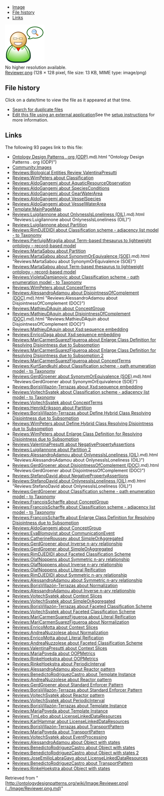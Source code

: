 * [Image](../Image/Reviewer.png.md#file)
* [File history](../Image/Reviewer.png.md#filehistory)
* [Links](../Image/Reviewer.png.md#filelinks)

[![Image:Reviewer.png](../images/2/29/Reviewer.png)](../images/2/29/Reviewer.png)  
No higher resolution available.  
[Reviewer.png](../images/2/29/Reviewer.png)‎ (128 × 128 pixel, file size: 13 KB, MIME type: image/png)

## File history

Click on a date/time to view the file as it appeared at that time.



  
* [Search for duplicate files](http://ontologydesignpatterns.org/wiki/Special:FileDuplicateSearch/Reviewer.png "Special:FileDuplicateSearch/Reviewer.png")
* [Edit this file using an external application](http://ontologydesignpatterns.org/wiki/index.php?title=Image:Reviewer.png&action=edit&externaledit=true&mode=file "Image:Reviewer.png")See the [setup instructions](http://www.mediawiki.org/wiki/Manual:External_editors "http://www.mediawiki.org/wiki/Manual:External_editors") for more information.

## Links



The following 93 pages link to this file:


* [Ontology Design Patterns . org (ODP)](../Ontology_Design_Patterns_._org_(ODP).md).md).html "Ontology Design Patterns . org (ODP)")
* [Community:Images](../Community/Images.md "Community:Images")
* [Reviews:Biological Entities Review ValentinaPresutti](../Reviews/Biological_Entities_Review_ValentinaPresutti.md "Reviews:Biological Entities Review ValentinaPresutti")
* [Reviews:WimPeters about Classification](../Reviews/WimPeters_about_Classification.md "Reviews:WimPeters about Classification")
* [Reviews:AldoGangemi about AquaticResourceObservation](../Reviews/AldoGangemi_about_AquaticResourceObservation.md "Reviews:AldoGangemi about AquaticResourceObservation")
* [Reviews:AldoGangemi about SpeciesConditions](../Reviews/AldoGangemi_about_SpeciesConditions.md "Reviews:AldoGangemi about SpeciesConditions")
* [Reviews:AldoGangemi about GearWaterArea](../Reviews/AldoGangemi_about_GearWaterArea.md "Reviews:AldoGangemi about GearWaterArea")
* [Reviews:AldoGangemi about VesselSpecies](../Reviews/AldoGangemi_about_VesselSpecies.md "Reviews:AldoGangemi about VesselSpecies")
* [Reviews:AldoGangemi about VesselWaterArea](../Reviews/AldoGangemi_about_VesselWaterArea.md "Reviews:AldoGangemi about VesselWaterArea")
* [Template:MainPageMap](../Template/MainPageMap.md "Template:MainPageMap")
* [Reviews:LuigiIannone about OnlynessIsLoneliness (OIL)](../Reviews/LuigiIannone_about_OnlynessIsLoneliness_(OIL).md).md).html "Reviews:LuigiIannone about OnlynessIsLoneliness (OIL)")
* [Reviews:LuigiIannone about Partition](../Reviews/LuigiIannone_about_Partition.md "Reviews:LuigiIannone about Partition")
* [Reviews:RimDJEDIDI about Classification scheme - adjacency list model - to Taxonomy](../Reviews/RimDJEDIDI_about_Classification_scheme_-_adjacency_list_model_-_to_Taxonomy.md "Reviews:RimDJEDIDI about Classification scheme - adjacency list model - to Taxonomy")
* [Reviews:PierluigiMiraglia about Term-based thesaurus to lightweight ontology – record-based model](http://ontologydesignpatterns.org/wiki/Reviews:PierluigiMiraglia_about_Term-based_thesaurus_to_lightweight_ontology_%E2%80%93_record-based_model "Reviews:PierluigiMiraglia about Term-based thesaurus to lightweight ontology – record-based model")
* [Reviews:MartaSabou about Partition](../Reviews/MartaSabou_about_Partition.md "Reviews:MartaSabou about Partition")
* [Reviews:MartaSabou about SynonymOrEquivalence (SOE)](../Reviews/MartaSabou_about_SynonymOrEquivalence_(SOE).md).md).html "Reviews:MartaSabou about SynonymOrEquivalence (SOE)")
* [Reviews:MartaSabou about Term-based thesaurus to lightweight ontology – record-based model](http://ontologydesignpatterns.org/wiki/Reviews:MartaSabou_about_Term-based_thesaurus_to_lightweight_ontology_%E2%80%93_record-based_model "Reviews:MartaSabou about Term-based thesaurus to lightweight ontology – record-based model")
* [Reviews:VioletaDamjanovic about Classification scheme - path enumeration model - to Taxonomy](../Reviews/VioletaDamjanovic_about_Classification_scheme_-_path_enumeration_model_-_to_Taxonomy.md "Reviews:VioletaDamjanovic about Classification scheme - path enumeration model - to Taxonomy")
* [Reviews:WimPeters about ConceptTerms](../Reviews/WimPeters_about_ConceptTerms.md "Reviews:WimPeters about ConceptTerms")
* [Reviews:AlessandroAdamou about DisjointnessOfComplement (DOC)](../Reviews/AlessandroAdamou_about_DisjointnessOfComplement_(DOC).md).md).html "Reviews:AlessandroAdamou about DisjointnessOfComplement (DOC)")
* [Reviews:MathieuDAquin about ConceptGroup](../Reviews/MathieuDAquin_about_ConceptGroup.md "Reviews:MathieuDAquin about ConceptGroup")
* [Reviews:MathieuDAquin about DisjointnessOfComplement (DOC)](../Reviews/MathieuDAquin_about_DisjointnessOfComplement_(DOC).md).md).html "Reviews:MathieuDAquin about DisjointnessOfComplement (DOC)")
* [Reviews:MathieuDAquin about Xsd:sequence embedding](../Reviews/MathieuDAquin_about_Xsd/sequence_embedding.md "Reviews:MathieuDAquin about Xsd:sequence embedding")
* [Reviews:EnricoDaga about Xsd:sequence embedding](../Reviews/EnricoDaga_about_Xsd/sequence_embedding.md "Reviews:EnricoDaga about Xsd:sequence embedding")
* [Reviews:MariCarmenSuarezFigueroa about Enlarge Class Definition for Resolving Disjointness due to Subsomption](../Reviews/MariCarmenSuarezFigueroa_about_Enlarge_Class_Definition_for_Resolving_Disjointness_due_to_Subsomption.md "Reviews:MariCarmenSuarezFigueroa about Enlarge Class Definition for Resolving Disjointness due to Subsomption")
* [Reviews:MariCarmenSuarezFigueroa about Enlarge Class Definition for Resolving Disjointness due to Subsomption 2](../Reviews/MariCarmenSuarezFigueroa_about_Enlarge_Class_Definition_for_Resolving_Disjointness_due_to_Subsomption_2.md "Reviews:MariCarmenSuarezFigueroa about Enlarge Class Definition for Resolving Disjointness due to Subsomption 2")
* [Reviews:MariCarmenSuarezFigueroa about ConceptTerms](../Reviews/MariCarmenSuarezFigueroa_about_ConceptTerms.md "Reviews:MariCarmenSuarezFigueroa about ConceptTerms")
* [Reviews:KurtSandkuhl about Classification scheme - path enumeration model - to Taxonomy](../Reviews/KurtSandkuhl_about_Classification_scheme_-_path_enumeration_model_-_to_Taxonomy.md "Reviews:KurtSandkuhl about Classification scheme - path enumeration model - to Taxonomy")
* [Reviews:GerdGroener about SynonymOrEquivalence (SOE)](../Reviews/GerdGroener_about_SynonymOrEquivalence_(SOE).md).md).html "Reviews:GerdGroener about SynonymOrEquivalence (SOE)")
* [Reviews:BorisVillazón-Terrazas about Xsd:sequence embedding](../Reviews/BorisVillazón-Terrazas_about_Xsd/sequence_embedding.md "Reviews:BorisVillazón-Terrazas about Xsd:sequence embedding")
* [Reviews:VojtechSvatek about Classification scheme - adjacency list model - to Taxonomy](../Reviews/VojtechSvatek_about_Classification_scheme_-_adjacency_list_model_-_to_Taxonomy.md "Reviews:VojtechSvatek about Classification scheme - adjacency list model - to Taxonomy")
* [Reviews:VojtechSvatek about ConceptTerms](../Reviews/VojtechSvatek_about_ConceptTerms.md "Reviews:VojtechSvatek about ConceptTerms")
* [Reviews:HenrikEriksson about Partition](../Reviews/HenrikEriksson_about_Partition.md "Reviews:HenrikEriksson about Partition")
* [Reviews:BorisVillazón-Terrazas about Define Hybrid Class Resolving Disjointness due to Subsomption](../Reviews/BorisVillazón-Terrazas_about_Define_Hybrid_Class_Resolving_Disjointness_due_to_Subsomption.md "Reviews:BorisVillazón-Terrazas about Define Hybrid Class Resolving Disjointness due to Subsomption")
* [Reviews:WimPeters about Define Hybrid Class Resolving Disjointness due to Subsomption](../Reviews/WimPeters_about_Define_Hybrid_Class_Resolving_Disjointness_due_to_Subsomption.md "Reviews:WimPeters about Define Hybrid Class Resolving Disjointness due to Subsomption")
* [Reviews:WimPeters about Enlarge Class Definition for Resolving Disjointness due to Subsomption](../Reviews/WimPeters_about_Enlarge_Class_Definition_for_Resolving_Disjointness_due_to_Subsomption.md "Reviews:WimPeters about Enlarge Class Definition for Resolving Disjointness due to Subsomption")
* [Reviews:ValentinaPresutti about NegativePropertyAssertions](../Reviews/ValentinaPresutti_about_NegativePropertyAssertions.md "Reviews:ValentinaPresutti about NegativePropertyAssertions")
* [Reviews:LuigiIannone about Partition 2](../Reviews/LuigiIannone_about_Partition_2.md "Reviews:LuigiIannone about Partition 2")
* [Reviews:AlessandroAdamou about OnlynessIsLoneliness (OIL)](../Reviews/AlessandroAdamou_about_OnlynessIsLoneliness_(OIL).md).md).html "Reviews:AlessandroAdamou about OnlynessIsLoneliness (OIL)")
* [Reviews:GerdGroener about DisjointnessOfComplement (DOC)](../Reviews/GerdGroener_about_DisjointnessOfComplement_(DOC).md).md).html "Reviews:GerdGroener about DisjointnessOfComplement (DOC)")
* [Reviews:StefanoDavid about NegativePropertyAssertions](../Reviews/StefanoDavid_about_NegativePropertyAssertions.md "Reviews:StefanoDavid about NegativePropertyAssertions")
* [Reviews:StefanoDavid about OnlynessIsLoneliness (OIL)](../Reviews/StefanoDavid_about_OnlynessIsLoneliness_(OIL).md).md).html "Reviews:StefanoDavid about OnlynessIsLoneliness (OIL)")
* [Reviews:GerdGroener about Classification scheme - path enumeration model - to Taxonomy](../Reviews/GerdGroener_about_Classification_scheme_-_path_enumeration_model_-_to_Taxonomy.md "Reviews:GerdGroener about Classification scheme - path enumeration model - to Taxonomy")
* [Reviews:FrancoisScharffe about ConceptGroup](../Reviews/FrancoisScharffe_about_ConceptGroup.md "Reviews:FrancoisScharffe about ConceptGroup")
* [Reviews:FrancoisScharffe about Classification scheme - adjacency list model - to Taxonomy](../Reviews/FrancoisScharffe_about_Classification_scheme_-_adjacency_list_model_-_to_Taxonomy.md "Reviews:FrancoisScharffe about Classification scheme - adjacency list model - to Taxonomy")
* [Reviews:FrancoisScharffe about Enlarge Class Definition for Resolving Disjointness due to Subsomption](../Reviews/FrancoisScharffe_about_Enlarge_Class_Definition_for_Resolving_Disjointness_due_to_Subsomption.md "Reviews:FrancoisScharffe about Enlarge Class Definition for Resolving Disjointness due to Subsomption")
* [Reviews:AldoGangemi about ConceptGroup](../Reviews/AldoGangemi_about_ConceptGroup.md "Reviews:AldoGangemi about ConceptGroup")
* [Reviews:EvaBlomqvist about CommunicationEvent](../Reviews/EvaBlomqvist_about_CommunicationEvent.md "Reviews:EvaBlomqvist about CommunicationEvent")
* [Reviews:CatherineRoussey about SimpleOrAggregated](../Reviews/CatherineRoussey_about_SimpleOrAggregated.md "Reviews:CatherineRoussey about SimpleOrAggregated")
* [Reviews:GerdGroener about Inverse n-ary relationship](../Reviews/GerdGroener_about_Inverse_n-ary_relationship.md "Reviews:GerdGroener about Inverse n-ary relationship")
* [Reviews:GerdGroener about SimpleOrAggregated](../Reviews/GerdGroener_about_SimpleOrAggregated.md "Reviews:GerdGroener about SimpleOrAggregated")
* [Reviews:RimDJEDIDI about Faceted Classification Scheme](../Reviews/RimDJEDIDI_about_Faceted_Classification_Scheme.md "Reviews:RimDJEDIDI about Faceted Classification Scheme")
* [Reviews:OlafNoppens about Symmetric n-ary relationship](../Reviews/OlafNoppens_about_Symmetric_n-ary_relationship.md "Reviews:OlafNoppens about Symmetric n-ary relationship")
* [Reviews:OlafNoppens about Inverse n-ary relationship](../Reviews/OlafNoppens_about_Inverse_n-ary_relationship.md "Reviews:OlafNoppens about Inverse n-ary relationship")
* [Reviews:OlafNoppens about Literal Reification](../Reviews/OlafNoppens_about_Literal_Reification.md "Reviews:OlafNoppens about Literal Reification")
* [Reviews:RimDJEDIDI about Symmetric n-ary relationship](../Reviews/RimDJEDIDI_about_Symmetric_n-ary_relationship.md "Reviews:RimDJEDIDI about Symmetric n-ary relationship")
* [Reviews:AlessandroAdamou about Symmetric n-ary relationship](../Reviews/AlessandroAdamou_about_Symmetric_n-ary_relationship.md "Reviews:AlessandroAdamou about Symmetric n-ary relationship")
* [Reviews:BorisVillazón-Terrazas about Normalization](../Reviews/BorisVillazón-Terrazas_about_Normalization.md "Reviews:BorisVillazón-Terrazas about Normalization")
* [Reviews:AlessandroAdamou about Inverse n-ary relationship](../Reviews/AlessandroAdamou_about_Inverse_n-ary_relationship.md "Reviews:AlessandroAdamou about Inverse n-ary relationship")
* [Reviews:VojtechSvatek about Context Slices](../Reviews/VojtechSvatek_about_Context_Slices.md "Reviews:VojtechSvatek about Context Slices")
* [Reviews:VojtechSvatek about SimpleOrAggregated](../Reviews/VojtechSvatek_about_SimpleOrAggregated.md "Reviews:VojtechSvatek about SimpleOrAggregated")
* [Reviews:BorisVillazón-Terrazas about Faceted Classification Scheme](../Reviews/BorisVillazón-Terrazas_about_Faceted_Classification_Scheme.md "Reviews:BorisVillazón-Terrazas about Faceted Classification Scheme")
* [Reviews:VojtechSvatek about Faceted Classification Scheme](../Reviews/VojtechSvatek_about_Faceted_Classification_Scheme.md "Reviews:VojtechSvatek about Faceted Classification Scheme")
* [Reviews:MariCarmenSuarezFigueroa about Literal Reification](../Reviews/MariCarmenSuarezFigueroa_about_Literal_Reification.md "Reviews:MariCarmenSuarezFigueroa about Literal Reification")
* [Reviews:MariCarmenSuarezFigueroa about Normalization](../Reviews/MariCarmenSuarezFigueroa_about_Normalization.md "Reviews:MariCarmenSuarezFigueroa about Normalization")
* [Reviews:EnricoMotta about Context Slices](../Reviews/EnricoMotta_about_Context_Slices.md "Reviews:EnricoMotta about Context Slices")
* [Reviews:AndreaNuzzolese about Normalization](../Reviews/AndreaNuzzolese_about_Normalization.md "Reviews:AndreaNuzzolese about Normalization")
* [Reviews:EnricoMotta about Literal Reification](../Reviews/EnricoMotta_about_Literal_Reification.md "Reviews:EnricoMotta about Literal Reification")
* [Reviews:AndreaNuzzolese about Faceted Classification Scheme](../Reviews/AndreaNuzzolese_about_Faceted_Classification_Scheme.md "Reviews:AndreaNuzzolese about Faceted Classification Scheme")
* [Reviews:ValentinaPresutti about Context Slices](../Reviews/ValentinaPresutti_about_Context_Slices.md "Reviews:ValentinaPresutti about Context Slices")
* [Reviews:MariaPoveda about OOPMetrics](../Reviews/MariaPoveda_about_OOPMetrics.md "Reviews:MariaPoveda about OOPMetrics")
* [Reviews:RinkeHoekstra about OOPMetrics](../Reviews/RinkeHoekstra_about_OOPMetrics.md "Reviews:RinkeHoekstra about OOPMetrics")
* [Reviews:RinkeHoekstra about PeriodicInterval](../Reviews/RinkeHoekstra_about_PeriodicInterval.md "Reviews:RinkeHoekstra about PeriodicInterval")
* [Reviews:AlessandroAdamou about Reactor pattern](../Reviews/AlessandroAdamou_about_Reactor_pattern.md "Reviews:AlessandroAdamou about Reactor pattern")
* [Reviews:BenedictoRodriguezCastro about Template Instance](../Reviews/BenedictoRodriguezCastro_about_Template_Instance.md "Reviews:BenedictoRodriguezCastro about Template Instance")
* [Reviews:AndreaNuzzolese about Reactor pattern](../Reviews/AndreaNuzzolese_about_Reactor_pattern.md "Reviews:AndreaNuzzolese about Reactor pattern")
* [Reviews:GerdGroener about Standard Enforcer Pattern](../Reviews/GerdGroener_about_Standard_Enforcer_Pattern.md "Reviews:GerdGroener about Standard Enforcer Pattern")
* [Reviews:BorisVillazón-Terrazas about Standard Enforcer Pattern](../Reviews/BorisVillazón-Terrazas_about_Standard_Enforcer_Pattern.md "Reviews:BorisVillazón-Terrazas about Standard Enforcer Pattern")
* [Reviews:VojtechSvatek about Reactor pattern](../Reviews/VojtechSvatek_about_Reactor_pattern.md "Reviews:VojtechSvatek about Reactor pattern")
* [Reviews:VojtechSvatek about PeriodicInterval](../Reviews/VojtechSvatek_about_PeriodicInterval.md "Reviews:VojtechSvatek about PeriodicInterval")
* [Reviews:BorisVillazón-Terrazas about Template Instance](../Reviews/BorisVillazón-Terrazas_about_Template_Instance.md "Reviews:BorisVillazón-Terrazas about Template Instance")
* [Reviews:MariaPoveda about Template Instance](../Reviews/MariaPoveda_about_Template_Instance.md "Reviews:MariaPoveda about Template Instance")
* [Reviews:TimLebo about LicenseLinkedDataResources](../Reviews/TimLebo_about_LicenseLinkedDataResources.md "Reviews:TimLebo about LicenseLinkedDataResources")
* [Reviews:KarlHammar about LicenseLinkedDataResources](../Reviews/KarlHammar_about_LicenseLinkedDataResources.md "Reviews:KarlHammar about LicenseLinkedDataResources")
* [Reviews:BorisVillazón-Terrazas about TransportPattern](../Reviews/BorisVillazón-Terrazas_about_TransportPattern.md "Reviews:BorisVillazón-Terrazas about TransportPattern")
* [Reviews:MariaPoveda about TransportPattern](../Reviews/MariaPoveda_about_TransportPattern.md "Reviews:MariaPoveda about TransportPattern")
* [Reviews:VojtechSvatek about EventProcessing](../Reviews/VojtechSvatek_about_EventProcessing.md "Reviews:VojtechSvatek about EventProcessing")
* [Reviews:AlessandroAdamou about Object with states](../Reviews/AlessandroAdamou_about_Object_with_states.md "Reviews:AlessandroAdamou about Object with states")
* [Reviews:BenedictoRodriguezCastro about Object with states](../Reviews/BenedictoRodriguezCastro_about_Object_with_states.md "Reviews:BenedictoRodriguezCastro about Object with states")
* [Reviews:BenedictoRodriguezCastro about Object with states 2](../Reviews/BenedictoRodriguezCastro_about_Object_with_states_2.md "Reviews:BenedictoRodriguezCastro about Object with states 2")
* [Reviews:JoseEmilioLabraGayo about LicenseLinkedDataResources](../Reviews/JoseEmilioLabraGayo_about_LicenseLinkedDataResources.md "Reviews:JoseEmilioLabraGayo about LicenseLinkedDataResources")
* [Reviews:BenedictoRodriguezCastro about TransportPattern](../Reviews/BenedictoRodriguezCastro_about_TransportPattern.md "Reviews:BenedictoRodriguezCastro about TransportPattern")
* [Reviews:RinkeHoekstra about Object with states](../Reviews/RinkeHoekstra_about_Object_with_states.md "Reviews:RinkeHoekstra about Object with states")


Retrieved from "[http://ontologydesignpatterns.org/wiki/Image:Reviewer.png](../Image/Reviewer.png.md)"